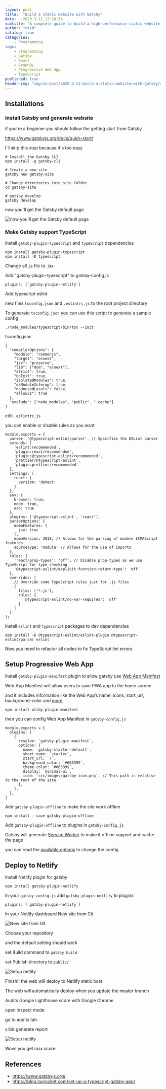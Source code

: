 ```yaml
---
layout: post
title:  "Build a static website with Gatsby"
date:   2020-3-11 12:30:54
subtitle: "A complete guide to build a high-performance static website with Gatsby and get 100% score on Google Lighthouse"
author: "ntsd"
catalog: true
categories:
    - Programming
tags:
    - Programming
    - Gatsby
    - React
    - GraphQL
    - Progressive Web App
    - TypeScript
published: true
header-img: "img/in-post/2020-3-11-build-a-static-website-with-gatsby/4.png"
---
```


## Installations

### Install Gatsby and generate website

if you're a beginner you should follow the getting start from Gatsby

<https://www.gatsbyjs.org/docs/quick-start/>

I'll skip this step because it's too easy

``` Shell
# Install the Gatsby CLI
npm install -g gatsby-cli

# Create a new site
gatsby new gatsby-site

# Change directories into site folder
cd gatsby-site

# gatsby develop
gatsby develop
```

now you'll get the Gatsby default page

![now you'll get the Gatsby default page](/img/in-post/2020-3-11-build-a-static-website-with-gatsby/1.png)

### Make Gatsby support TypeScript

Install `gatsby-plugin-typescript` and `typeScript`  dependencies

``` Shell
npm install gatsby-plugin-typescript
npm install -D typescript
```

Change all .js file to .tsx

Add "gatsby-plugin-typescript" to gatsby-config.js

``` JS
plugins: [`gatsby-plugin-netlify`]
```

Add typescript eslint

new files `tsconfig.json` and `.eslintrc.js` to the root project directory

To generate `tsconfig.json` you can use this script to generate a sample config

``` Shell
./node_modules/typescript/bin/tsc --init
```

tsconfig.json

``` JS
{
  "compilerOptions": {
    "module": "commonjs",
    "target": "esnext",
    "jsx": "preserve",
    "lib": ["dom", "esnext"],
    "strict": true,
    "noEmit": true,
    "isolatedModules": true,
    "esModuleInterop": true,
    "noUnusedLocals": false,
    "allowJs": true
  },
  "exclude": ["node_modules", "public", ".cache"]
}
```

edit `.eslintrc.js`

you can enable or disable rules as you want

``` JS
module.exports = {
  parser: '@typescript-eslint/parser', // Specifies the ESLint parser
  extends: [
    'eslint:recommended',
    'plugin:react/recommended',
    'plugin:@typescript-eslint/recommended',
    'prettier/@typescript-eslint',
    'plugin:prettier/recommended'
  ],
  settings: {
    react: {
      version: 'detect'
    }
  },
  env: {
    browser: true,
    node: true,
    es6: true
  },
  plugins: ['@typescript-eslint', 'react'],
  parserOptions: {
    ecmaFeatures: {
      jsx: true
    },
    ecmaVersion: 2018, // Allows for the parsing of modern ECMAScript features
    sourceType: 'module' // Allows for the use of imports
  },
  rules: {
    'react/prop-types': 'off', // Disable prop-types as we use TypeScript for type checking
    '@typescript-eslint/explicit-function-return-type': 'off'
  },
  overrides: [
    // Override some TypeScript rules just for .js files
    {
      files: ['*.js'],
      rules: {
        '@typescript-eslint/no-var-requires': 'off'
      }
    }
  ]
};
```

Install `eslint` and `typescript` packages to dev dependencies

``` Shell
npm install -D @typescript-eslint/eslint-plugin @typescript-eslint/parser eslint
```

Now you need to refactor all codes to fix TypeScript lint errors

## Setup Progressive Web App

Install `gatsby-plugin-manifest` plugin to allow gatsby use [Web App Manifest](https://www.w3.org/TR/appmanifest/)

Web App Manifest will allow users to save PWA app to the home screen

and it includes information like the Web App’s name, icons, start_url, background-color and [more](https://web.dev/add-manifest/)

``` Shell
npm install atsby-plugin-manifest
```

then you can config Web App Manifest in `gatsby-config.js`

``` JS
module.exports = {
  plugins: [
    {
      resolve: `gatsby-plugin-manifest`,
      options: {
        name: `gatsby-starter-default`,
        short_name: `starter`,
        start_url: `/`,
        background_color: `#663399`,
        theme_color: `#663399`,
        display: `minimal-ui`,
        icon: `src/images/gatsby-icon.png`, // This path is relative to the root of the site.
      },
    },
  ],
}
```

Add `gatsby-plugin-offline` to make the site work offline

``` Shell
npm install --save gatsby-plugin-offline
```

Add `gatsby-plugin-offline` to plugins in `gatsby-config.js`

Gatsby will generate [Service Worker](https://developer.mozilla.org/en-US/docs/Web/API/Service_Worker_API) to make it offline support and cache the page

you can read the [available options](https://www.gatsbyjs.org/packages/gatsby-plugin-offline#available-options) to change the config

## Deploy to Netlify

Install Netlify plugin for gatsby

``` Shell
npm install gatsby-plugin-netlify
```

In your `gatsby-config.js` add `gatsby-plugin-netlify` to plugins

``` JS
plugins: [`gatsby-plugin-netlify`]
```

In your Netlify dashboard New site from Git

![New site from Git](/img/in-post/2020-3-11-build-a-static-website-with-gatsby/2.png)

Choose your repository

and the default setting should work

set Build command to `gatsby build`

set Publish directory to `public/`

![Setup netlify](/img/in-post/2020-3-11-build-a-static-website-with-gatsby/3.png)

Finish!! the web will deploy to Netlify static host

The web will automatically deploy when you update the master branch

Audits Google Lighthouse score with Google Chrome

open inspect mode

go to audits tab

click generate report

![Setup netlify](/img/in-post/2020-3-11-build-a-static-website-with-gatsby/3.png)

Wow! you get max score

## References

- <https://www.gatsbyjs.org/>
- <https://blog.logrocket.com/set-up-a-typescript-gatsby-app/>
